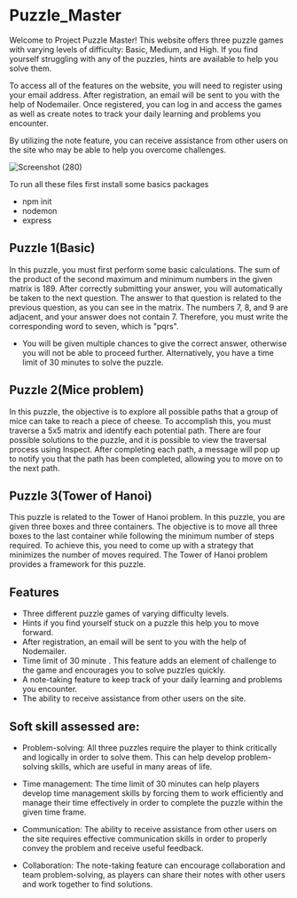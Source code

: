 # Puzzle_Master
Welcome to Project Puzzle Master! This website offers three puzzle games with varying levels of difficulty: Basic, Medium, and High. If you find yourself struggling with any of the puzzles, hints are available to help you solve them.

To access all of the features on the website, you will need to register using your email address. After registration, an email will be sent to you with the help of Nodemailer. Once registered, you can log in and access the games as well as create notes to track your daily learning and problems you encounter.

By utilizing the note feature, you can receive assistance from other users on the site who may be able to help you overcome challenges.

![Screenshot (280)](https://user-images.githubusercontent.com/131438804/233860947-49122c15-4ae9-418e-a793-7fb686d9945b.png)


To run all these files first install some basics packages
*  npm init
*  nodemon
*  express


## Puzzle 1(Basic)
In this puzzle, you must first perform some basic calculations. The sum of the product of the second maximum and minimum numbers in the given matrix is 189. After correctly submitting your answer, you will automatically be taken to the next question. The answer to that question is related to the previous question, as you can see in the matrix. The numbers 7, 8, and 9 are adjacent, and your answer does not contain  7. Therefore, you must write the corresponding word to seven, which is "pqrs".

* You will be given multiple chances to give the correct answer, otherwise you will not be able to proceed further. Alternatively, you have a time limit of 30 minutes to solve the puzzle.

## Puzzle 2(Mice problem)
In this puzzle, the objective is to explore all possible paths that a group of mice can take to reach a piece of cheese. To accomplish this, you must traverse a 5x5 matrix and identify each potential path. There are four possible solutions to the puzzle, and it is possible to view the traversal process using Inspect. After completing each path, a message will pop up to notify you that the path has been completed, allowing you to move on to the next path.

## Puzzle 3(Tower of Hanoi)
This puzzle is related to the Tower of Hanoi problem. In this puzzle, you are given three boxes and three containers. The objective is to move all three boxes to the last container while following the minimum number of steps required. To achieve this, you need to come up with a strategy that minimizes the number of moves required. The Tower of Hanoi problem provides a framework for this puzzle.

## Features
* Three different puzzle games of varying difficulty levels.
* Hints if you find yourself stuck on a puzzle this help you to move forward.
* After registration, an email will be sent to you with the help of Nodemailer. 
* Time limit of 30 minute . This feature adds an element of challenge to the game and encourages you to solve puzzles quickly.
* A note-taking feature to keep track of your daily learning and problems you encounter.
* The ability to receive assistance from other users on the site.

 ## Soft skill assessed are:
* Problem-solving: All three puzzles require the player to think critically and logically in order to solve them. This can help develop problem-solving skills, which are useful in many areas of life.

* Time management: The time limit of 30 minutes can help players develop time management skills by forcing them to work efficiently and manage their time effectively in order to complete the puzzle within the given time frame.

* Communication: The ability to receive assistance from other users on the site requires effective communication skills in order to properly convey the problem and receive useful feedback.

* Collaboration: The note-taking feature can encourage collaboration and team problem-solving, as players can share their notes with other users and work together to find solutions.

